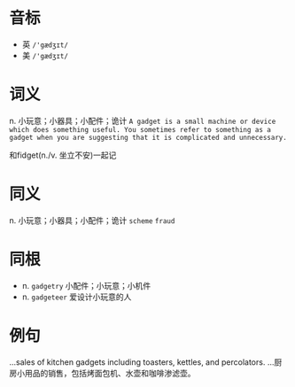 # 音标

- 英 `/'gædʒɪt/`
- 美 `/'gædʒɪt/`

# 词义

n. 小玩意；小器具；小配件；诡计
`A gadget is a small machine or device which does something useful. You sometimes refer to something as a gadget when you are suggesting that it is complicated and unnecessary. `



和fidget(n./v. 坐立不安)一起记

# 同义

n. 小玩意；小器具；小配件；诡计
`scheme` `fraud`

# 同根

- n. `gadgetry` 小配件；小玩意；小机件
- n. `gadgeteer` 爱设计小玩意的人

# 例句

...sales of kitchen gadgets including toasters, kettles, and percolators.
…厨房小用品的销售，包括烤面包机、水壶和咖啡渗滤壶。



